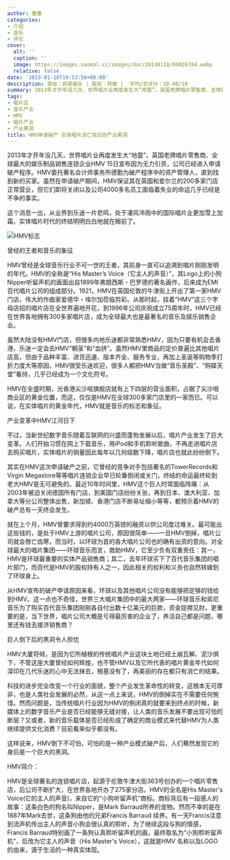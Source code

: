 ```yaml
---
author: 墨墨
categories:
- 介绍
- 音乐
- 评论
cover:
  alt: ''
  caption: ''
  image: https://images.soomal.cc/images/doc/20130118/00026784.webp
  relative: false
date: '2013-01-18T19:53:50+08:00'
description: 源自：网易娱乐 | 版权：转载 |  平均/总评分：10.00/10
summary: 2013年才开年没几天，世界唱片业再度发生大“地震”，英国老牌唱片零售商、全球最大的娱乐制品销售连锁企业HMV 15日宣布因为无力引资，公司已经进入申请破产程序。HMV委托著名会计师事务所德勤为破产程序中的资产管理人，直到找到新的买家。虽然在申请破产期间，HMV保证其在英国和爱尔兰的200多家门店正常营业……
tags:
- 唱片店
- 音乐产业
- HMV
- 唱片产业
- 产业黑洞
title: HMV申请破产 实体唱片消亡背后的产业黑洞
---
```


2013年才开年没几天，世界唱片业再度发生大“地震”，英国老牌唱片零售商、全球最大的娱乐制品销售连锁企业HMV 15日宣布因为无力引资，公司已经进入申请破产程序。HMV委托著名会计师事务所德勤为破产程序中的资产管理人，直到找到新的买家。虽然在申请破产期间，HMV保证其在英国和爱尔兰的200多家门店正常营业，但它们即将关闭以及公司4000多名员工面临着失业的命运几乎已经是不争的事实。

这个消息一出，从业界到乐迷一片悲鸣，处于凄风冷雨中的国际唱片业更加雪上加霜，实体唱片时代的终结明明白白地就在眼前了。

![HMV标志](https://images.soomal.cc/images/doc/20130118/00026784.webp)





曾经的王者和音乐的象征

HMV曾经是全球音乐行业不可一世的王者，其前身一直可以追溯到唱片刚刚发明的年代。HMV的全称是“His Master’s Voice（它主人的声音）”，其Logo上的小狗Nipper听留声机的画面出自1899年弗朗西斯・巴罗德的著名画作，后来成为EMI百代唱片公司的组成部分。1921，HMV在英国伦敦的牛津街上开出了第一家HMV门店，伟大的作曲家爱德华・埃尔加莅临剪彩。从那时起，挂着“HMV”这三个字母店招的唱片店在全世界遍地开花，到1996年公司庆祝成立75周年时，HMV已经在世界各地拥有300多家唱片店，成为全球最大也是最著名的音乐及娱乐销售企业。

虽然大陆没有HMV门店，但很多内地乐迷都非常熟悉HMV，因为只要有机会去香港，乐迷一定会去HMV“朝圣”和“血拼”。虽然HMV里商品的定价普遍比其他唱片店高，但由于品种丰富、进货迅速、版本齐全、服务专业，再加上圣诞等购物季打折力度大等原因，HMV很受乐迷欢迎，很多人都把HMV当做“音乐圣殿”、“购碟天堂”看待，几乎已经成为一个文化符号。

HMV在全盛时期，光香港尖沙咀旗舰店就有上下四层的营业面积，占据了尖沙咀商业区的黄金位置，而这，仅仅是HMV在全球300多家门店里的一家而已。可以说，在实体唱片的黄金年代，HMV就是音乐的标志和象征。

产业变革中HMV江河日下

不过，当新世纪数字音乐随着互联网的兴盛而蓬勃发展以后，唱片产业发生了巨大变革。人们开始习惯在网上下载音乐，用iPod和手机聆听歌曲，不再走进唱片店去购买唱片，实体唱片的销量因此每年以几何级数下降，唱片店也就此纷纷倒下。

其实在HMV这次申请破产之前，它曾经的竞争对手包括著名的TowerRecords和Virgin Megastore等等唱片连锁企业早已轮番倒闭或关门，终结的命运最终轮到老大HMV是无可避免的。最近10年时间里，HMV这个巨人时常面临阵痛：从2003年被迫关闭德国所有门店，到美国门店纷纷关张，再到日本、澳大利亚、加拿大等分公司整体出售，新加坡、香港门店不断易址缩小等等，都预示着HMV的破产总有一天终会发生。

就在上个月，HMV曾要求得到约4000万英镑的融资以供公司度过难关。最可能出这些钱的，是处于HMV上游的唱片公司，原因很简单――一旦HMV倒掉，唱片公司就会唇亡齿寒，而当时，以环球为首的各大唱片公司也的确有出资的意向。对全球最大的唱片集团――环球音乐而言，救助HMV，它至少负有双重责任：其一，HMV是环球最重要的实体产品销售商；其二，去年环球买下了百代音乐集团的唱片部门，而百代是HMV的股权持有人之一，因此相关的权利和义务也自然转嫁到了环球身上。

从HMV宣布的破产申请原因来看，环球以及其他唱片公司没有能够把足够的钱给到HMV。这一点也不奇怪，世界三大唱片集团中的最大两家――环球音乐和索尼音乐为了购买百代音乐集团刚刚各自付出数十亿美元的巨款，资金捉襟见肘。更重要的是，当下世界，唱片公司大概是亏得最厉害的企业了，养活自己都是问题，哪里还有钱去接济销售商？

巨人倒下后的黑洞令人担忧

HMV大厦将倾，是因为它所植根的传统唱片产业这块土地已经土崩瓦解、泥沙俱下，不管这座大厦曾经如何辉煌，也不管HMV以及它所代表的唱片黄金年代如何深印在几代乐迷的心中无法抹去，根基没有了，再美丽的存在都只有消亡的结果。

科技的进步完全改变一个行业的面貌，整个产业发生革命性的转变，这根本无可厚非，也是人类社会发展的必然，从这一点上来说，HMV的倒掉实在不需要任何惋惜。然而问题是，当传统唱片行业因为HMV的倒闭真的就要来到终点的时候，新媒体上的数字音乐产业是否已经能够无缝对接，让人类的音乐发展不要出现可怕的断层？又或者，新的音乐载体是否已经形成了确定的商业模式来代替HMV为人类继续提供文化消费？目前看来似乎都没有。

这样说来，HMV倒下不可怕，可怕的是一种产业模式破产后，人们蓦然发现它的身后是一个巨大的黑洞。

HMV简介：

HMV是全球著名的连锁唱片店，起源于伦敦牛津大街363号创办的一个唱片零售店，后公司不断扩大，在世界各地开办了275家分店。HMV的全名是His Master's Voice(它的主人的声音)，来自它的“小狗听留声机”商标。商标背后有一段感人的故事：这条白色的狗名叫Nipper，是Mark Barraud所养的宠物。然而不幸的是在1887年Mark去世，这条狗由他的兄弟Francis Barraud 续养。有一天Francis注意到流声机传出主人的声音小狗会很认真的聆听，为了继续这段与狗的情感，Francis Barraud特别画了一条狗认真聆听留声机的画，最终取名为“小狗聆听留声机”，后改为它主人的声音（His Master's Voice），这就是HMV 名称以及LOGO的由来，源于生活的一种真实体现。